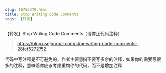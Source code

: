 ```yaml
---
slug: 16755370.html
title: Stop Writing Code Comments
tags:  [转发]
---
```

【转发】Stop Writing Code Comments（请停止代码注释）
> https://blog.usejournal.com/stop-writing-code-comments-28fef5272752

代码中写注释是不可避免的，作者主要意指不要写多余的注释，如果你的需要写很多的注释，意味着你应该考虑重构你的代码，而不是增加注释